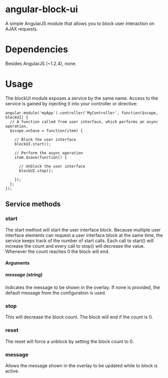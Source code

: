 angular-block-ui
============
A simple AngularJS module that allows you to block user interaction on AJAX requests. 

# Dependencies
Besides AngularJS (~1.2.4), none.  

# Usage
The blockUI module exposes a service by the same name. Access to the service is gained by injecting it into your controller or directive:

    angular.module('myApp').controller('MyController', function($scope, blockUI) {
      // A function called from user interface, which performs an async operation.
      $scope.onSave = function(item) {
    
        // Block the user interface
        blockUI.start();

        // Perform the async operation    
        item.$save(function() {
      
          // Unblock the user interface
          blockUI.stop();
          
        });
      };
    });

## Service methods

### start
The start method will start the user interface block. Because multiple user interface elements can request a user interface block at the same time, the service keeps track of the number of start calls. Each call to start() will increase the count and every call to stop() will decrease the value. Whenever the count reaches 0 the block will end.

#### Arguments

##### message (string)
Indicates the message to be shown in the overlay. If none is provided, the default message from the configuration is used.

### stop
This will decrease the block count. The block will end if the count is 0.

### reset
The reset will force a unblock by setting the block count to 0.

### message
Allows the message shown in the overlay to be updated while to block is active.